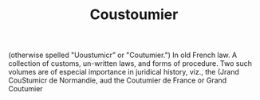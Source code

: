 ---
title: Coustoumier
letter: C
permalink: "/definitions/bld-coustoumier.html"
body: (otherwise spelled "Uoustumicr” or "Coutumier.") In old French law. A collection
  of customs, un-written laws, and forms of procedure. Two such volumes are of especial
  importance in juridical history, viz., the (Jrand CouStumicr de Normandie, aud the
  Coutumier de France or Grand Coutumier
published_at: '2018-07-07'
source: Black's Law Dictionary 2nd Ed (1910)
layout: post
---
